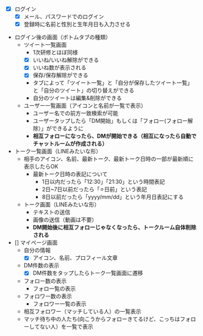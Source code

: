 - [x] ログイン
    - [x] メール、パスワードでのログイン
    - [x] 登録時に名前と性別と生年月日も入力させる
- ログイン後の画面（ボトムタブの種類）
    - ツイート一覧画面
        - 1次研修とほぼ同様
        - [x] いいね/いいね解除ができる
        - [x] いいね数が表示される
        - [x] 保存/保存解除ができる
        - タブによって「ツイート一覧」と「自分が保存したツイート一覧」と「自分のツイート」の切り替えができる
        - 自分のツイートは編集&削除ができる
    - ユーザー一覧画面（アイコンと名前が一覧で表示）
        - ユーザー名での前方一致検索が可能
        - ユーザータップしたら「DM開始」もしくは「フォロー(フォロー解除）」ができるように
        - **相互フォローになったら、DMが開始できる（相互になったら自動でチャットルームが作成される）**
- トーク一覧画面（LINEみたいな形）
    - 相手のアイコン、名前、最新トーク、最新トーク日時の一部が最新順に表示したらOK
        - 最新トーク日時の表記について
            - 1日以内だったら「12:30」「21:30」という時間表記
            - 2日~7日以前だったら「⚪︎日前」という表記
            - 8日以前だったら「yyyy/mm/dd」という年月日表記にする
    - トーク画面（LINEみたいな形）
        - テキストの送信
        - 画像の送信（動画は不要）
        - **DM開始後に相互フォローじゃなくなったら、トークルーム自体削除される**
- [] マイページ画面
    - 自分の情報
        - [x] アイコン、名前、プロフィール文章
    - DM件数の表示
        - [x] DM件数をタップしたらトーク一覧画面に遷移
    - フォロー数の表示
        - フォロ一覧の表示
    - フォロワー数の表示
        - フォロワー一覧の表示
    - 相互フォロワー（マッチしている人）の一覧表示
    - マッチ待ち中の人たち(向こうからフォローきてるけど、こっちはフォローしてない人）を一覧で表示